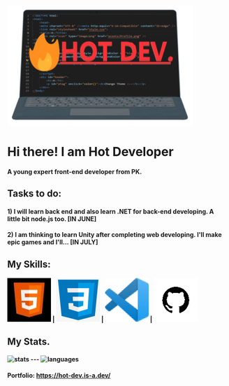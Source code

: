 <img src="assets/Favicon.png">
<h1>Hi there! I am Hot Developer</h1>
<h4>A young expert front-end developer from PK.</h4>
<h2>Tasks to do:</h2>
<h4> 1) I will learn back end and also learn .NET for back-end developing. A little bit node.js too. [IN JUNE]</h4>
<h4> 2) I am thinking to learn Unity after completing web developing. I'll make epic games and I'll... [IN JULY]</h4>
<h2>My Skills:</h2>
<h4><img src="assets/HTML.jpg"> | <img src="assets/CSS.png"> | <img src="assets/VS CODE.png"> | <img src="assets/Github.png"></h4>
<h2>My Stats.</h2>
<h4><img src="https://github-readme-stats.vercel.app/api?username=HotDevelops&show_icons=true&theme=algolia" alt="stats"/> --- 
<img src="https://github-readme-stats.vercel.app/api/top-langs/?username=HotDevelops&theme=radical&hide=c,objective-c,nim" alt="languages"/></h4>
<h4>Portfolio: <a href="https://hot-dev.is-a.dev/">https://hot-dev.is-a.dev/</a></h4>
